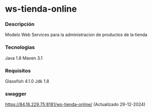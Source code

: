 # ws-tienda-online  #

### Descripción ###

Modelo Web Services para la administracion de productos de la tienda

### Tecnologias ###

Java 1.8 
Maven 3.1

### Requisitos ###

Glassfish 4.1.0
Jdk 1.8

### swagger ###
https://84.16.229.75:8181/ws-tienda-online/  (Actualizado 29-12-2024)
